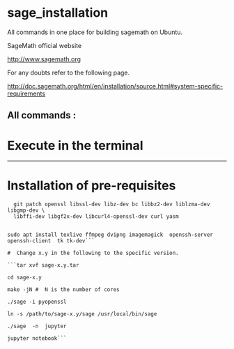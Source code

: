 # sage_installation
All commands  in one place for building sagemath on Ubuntu.  


SageMath official website

http://www.sagemath.org

For any  doubts  refer to the following  page.

http://doc.sagemath.org/html/en/installation/source.html#system-specific-requirements


All commands  :
-----

#  Execute in the terminal
----

# Installation of pre-requisites

```sudo apt-get install binutils pixz gcc g++ gfortran make m4 perl tar \
  git patch openssl libssl-dev libz-dev bc libbz2-dev liblzma-dev libgmp-dev \
  libffi-dev libgf2x-dev libcurl4-openssl-dev curl yasm


sudo apt install texlive ffmpeg dvipng imagemagick  openssh-server openssh-client  tk tk-dev```

#  Change x.y in the following to the specific version.

```tar xvf sage-x.y.tar

cd sage-x.y

make -jN #  N is the number of cores

./sage -i pyopenssl

ln -s /path/to/sage-x.y/sage /usr/local/bin/sage

./sage  -n  jupyter

jupyter notebook```
